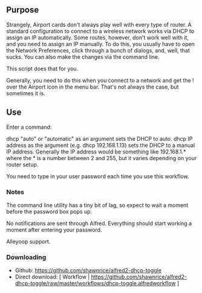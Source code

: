 ## Purpose

Strangely, Airport cards don't always play well with every type of router. A standard configuration to connect to a wireless network works via DHCP to assign an IP automatically. Some routes, however, don't work well with it, and you need to assign an IP manually. To do this, you usually have to open the Network Preferences, click through a bunch of dialogs, and, well, that sucks. You can also make the changes via the command line.

This script does that for you.

Generally, you need to do this when you connect to a network and get the ! over the Airport icon in the menu bar. That's not always the case, but sometimes it is.

## Use

Enter a command:

dhcp "auto" or "automatic" as an argument sets the DHCP to auto.
dhcp IP address as the argument (e.g. dhcp 192.168.1.13) sets the DHCP to a manual IP address. Generally the IP address would be something like 192.168.1.* where the * is a number between 2 and 255, but it varies depending on your router setup.

You need to type in your user password each time you use this workflow.


### Notes

The command line utility has a tiny bit of lag, so expect to wait a moment before the password box pops up.

No notifications are sent through Alfred. Everything should start working a moment after entering your password.

Alleyoop support.

### Downloading

* Github: https://github.com/shawnrice/alfred2-dhcp-toggle
* Direct download: [ Workflow | https://github.com/shawnrice/alfred2-dhcp-toggle/raw/master/workflows/dhcp-toggle.alfredworkflow ]
